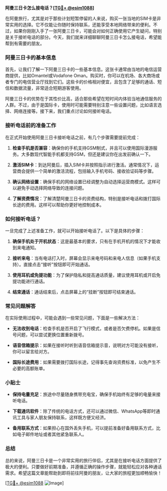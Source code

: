 **阿曼三日卡怎么接电话？[[TG💪+ @esim1088](https://t.me/s/esim1088)]**

在阿曼旅行，尤其是对于那些计划短暂停留的人来说，购买一张当地的SIM卡是非常实用的选择。它不仅能让你随时保持联系，还能享受本地网络带来的便利。不过，如果你刚刚入手了一张阿曼三日卡，可能会对如何正确使用它产生疑问，特别是关于接听电话的部分。今天，我们就来详细聊聊阿曼三日卡怎么接电话，希望能帮到有需要的朋友。

### 阿曼三日卡的基本信息

首先，让我们了解一下阿曼三日卡的一些基本信息。这张卡通常由当地的电信运营商提供，比如Omantel或Vodafone Oman。购买时，你可以在机场、各大商场或者专门的电信营业厅找到它们。这些卡的价格相对便宜，且包含了足够的通话、短信和数据流量，非常适合短期游客使用。

阿曼三日卡的优势在于其性价比高，适合那些希望在短时间内体验当地通信服务的人群。不过，由于是国际卡，使用时可能需要特别注意一些设置问题，比如语言选择、网络连接等。接下来，我们重点讨论如何接听电话。

### 接听电话前的准备工作

在正式开始使用阿曼三日卡接听电话之前，有几个步骤需要提前完成：

1. **检查手机是否兼容**：确保你的手机支持GSM制式，并且可以使用国际漫游服务。大多数现代智能手机都支持GSM，但还是建议你在出发前确认一下。

2. **激活SIM卡**：到达阿曼后，插入SIM卡并按照指示进行激活。通常情况下，运营商会提供一个简单的激活流程，包括输入手机号码、接收验证码等步骤。

3. **确认网络设置**：确保手机的网络设置已经调整为自动选择运营商模式。这样可以避免手动选择网络导致的连接问题。

4. **了解资费情况**：了解清楚阿曼三日卡的资费结构，特别是接听电话和拨打国际长途的费用。这样可以帮助你更好地控制成本。

### 如何接听电话？

一旦完成了上述准备工作，就可以开始接听电话了。以下是具体的步骤：

1. **确保手机处于开机状态**：这是最基本的要求，只有在手机开机的情况下才能收到来电通知。

2. **接听来电**：当有电话打入时，屏幕会显示来电号码和来电人信息（如果手机支持）。直接点击“接听”按钮即可开始通话。

3. **使用耳机或免提功能**：为了保护隐私和提高通话质量，建议使用耳机或开启免提功能进行通话。

4. **结束通话**：通话结束后，点击屏幕上的“挂断”按钮即可结束通话。

### 常见问题解答

在实际使用过程中，可能会遇到一些常见问题，下面是一些解决方法：

- **无法收到电话**：检查手机是否开启了飞行模式，或者是否欠费停机。如果是信号问题，可以尝试更换位置重新拨号。
  
- **语音信箱提示**：如果在接听时听到语音信箱提示音，说明对方可能没有接听，你可以留言给对方。

- **国际长途费用**：如果需要拨打国际长途，记得事先查询资费标准，以免产生不必要的高额账单。

### 小贴士

- **保持电量充足**：旅途中尽量随身携带充电宝，确保手机始终有足够的电量来接听电话。
  
- **下载通讯软件**：除了传统的电话方式，还可以通过微信、WhatsApp等即时通讯工具与家人朋友保持联系，这样既方便又经济。

- **备用联系方式**：如果担心在国外丢失手机，可以提前准备好备用联系方式，比如电子邮件地址或者其他紧急联系人。

### 总结

总的来说，阿曼三日卡是一个非常实用的旅行伴侣，尤其是在接听电话方面提供了极大的便利。只要做好前期准备，并遵循正确的操作步骤，就能轻松应对各种通话需求。希望这篇文章能帮助到即将前往阿曼的朋友，让大家的旅程更加顺畅愉快！

[[TG💪+ @esim1088](https://t.me/s/esim1088) ![Image](https://i.postimg.cc/4NQfJmqS/Snipaste-2025-05-13-00-14-12.png)]